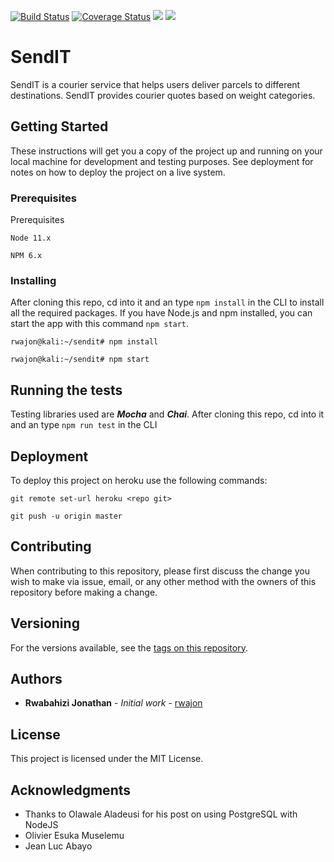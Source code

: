 [![Build Status](https://travis-ci.com/rwajon/sendit.svg?branch=develop)](https://travis-ci.com/rwajon/sendit)
[![Coverage Status](https://coveralls.io/repos/github/rwajon/sendit/badge.svg?branch=develop)](https://coveralls.io/github/rwajon/sendit?branch=develop)
<a href="https://codeclimate.com/github/rwajon/sendit/maintainability"><img src="https://api.codeclimate.com/v1/badges/bb0ad823d32c6fb7e947/maintainability" /></a>
<a href="https://codeclimate.com/github/rwajon/sendit/test_coverage"><img src="https://api.codeclimate.com/v1/badges/bb0ad823d32c6fb7e947/test_coverage" /></a>

# SendIT
SendIT is a courier service that helps users deliver parcels to different destinations.
SendIT provides courier quotes based on weight categories.

## Getting Started
These instructions will get you a copy of the project up and running on your local machine for development and testing purposes. See deployment for notes on how to deploy the project on a live system.

### Prerequisites
Prerequisites
```
Node 11.x
```
```
NPM 6.x
```

### Installing
After cloning this repo, cd into it and an type  `npm install` in the CLI to install all the required packages.
If you have Node.js and npm installed, you can start the app with this command `npm start`.

```
rwajon@kali:~/sendit# npm install
```

```
rwajon@kali:~/sendit# npm start
```

## Running the tests
Testing libraries used are ***Mocha*** and ***Chai***.
After cloning this repo, cd into it and an type  `npm run test` in the CLI

## Deployment
To deploy this project on heroku use the following commands:
```
git remote set-url heroku <repo git>
```
```
git push -u origin master
```

## Contributing
When contributing to this repository, please first discuss the change you wish to make via issue, email, or any other method with the owners of this repository before making a change.

## Versioning
For the versions available, see the [tags on this repository](https://github.com/rwajon/sendit/releases/tag/v1.0). 

## Authors
* **Rwabahizi Jonathan** - *Initial work* - [rwajon](https://github.com/rwajon)

## License
This project is licensed under the MIT License.

## Acknowledgments
* Thanks to Olawale Aladeusi for his post on using PostgreSQL with NodeJS
* Olivier Esuka Muselemu
* Jean Luc Abayo

